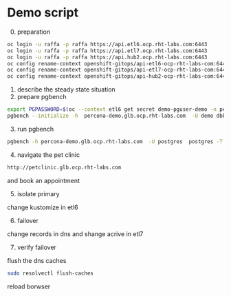 # Demo script

0. preparation 

```sh
oc login -u raffa -p raffa https://api.etl6.ocp.rht-labs.com:6443
oc login -u raffa -p raffa https://api.etl7.ocp.rht-labs.com:6443
oc login -u raffa -p raffa https://api.hub2.ocp.rht-labs.com:6443
oc config rename-context openshift-gitops/api-etl6-ocp-rht-labs-com:6443/raffa etl6
oc config rename-context openshift-gitops/api-etl7-ocp-rht-labs-com:6443/raffa etl7
oc config rename-context openshift-gitops/api-hub2-ocp-rht-labs-com:6443/raffa hub2
```

1. describe the steady state situation
2. prepare pgbench

```sh
export PGPASSWORD=$(oc --context etl6 get secret demo-pguser-demo -n percona-operator -o jsonpath='{.data.password}' | base64 -d)
pgbench --initialize -h  percona-demo.glb.ocp.rht-labs.com  -U demo dbbench --scale=50
```

3. run pgbench

```sh
pgbench -h percona-demo.glb.ocp.rht-labs.com  -U postgres  postgres -T 10  -R 2 -v
```

4. navigate the pet clinic

```sh
http://petclinic.glb.ocp.rht-labs.com
```

and book an appointment

5. isolate primary

change kustomize in etl6

6. failover

change records in dns and shange acrive in etl7

7. verify failover

flush the dns caches

```sh
sudo resolvectl flush-caches
```

reload borwser